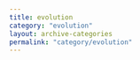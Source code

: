 ```yaml
---
title: evolution
category: "evolution"
layout: archive-categories
permalink: "category/evolution"
---
```

